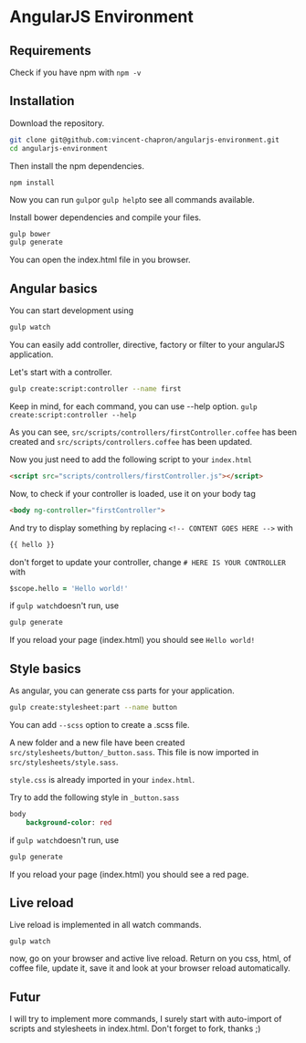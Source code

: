 # AngularJS Environment

## Requirements
Check if you have npm with `npm -v`

## Installation
Download the repository.

```bash
git clone git@github.com:vincent-chapron/angularjs-environment.git
cd angularjs-environment
```
Then install the npm dependencies.

```
npm install
```

Now you can run `gulp`or `gulp help`to see all commands available.

Install bower dependencies and compile your files.

```bash
gulp bower
gulp generate
```

You can open the index.html file in you browser.

## Angular basics
You can start development using
```bash
gulp watch
```

You can easily add controller, directive, factory or filter to your angularJS application.

Let's start with a controller.
```bash
gulp create:script:controller --name first
```
Keep in mind, for each command, you can use --help option. `gulp create:script:controller --help`

As you can see, `src/scripts/controllers/firstController.coffee` has been created and `src/scripts/controllers.coffee` has been updated.

Now you just need to add the following script to your `index.html`

```html
<script src="scripts/controllers/firstController.js"></script>
```

Now, to check if your controller is loaded, use it on your body tag

```html
<body ng-controller="firstController">
```

And try to display something by replacing `<!-- CONTENT GOES HERE -->` with

```html
{{ hello }}
```

don't forget to update your controller, change `# HERE IS YOUR CONTROLLER` with

```coffee
$scope.hello = 'Hello world!'
```

if `gulp watch`doesn't run, use 

```bash
gulp generate
```

If you reload your page (index.html) you should see `Hello world!`

## Style basics
As angular, you can generate css parts for your application.

```bash
gulp create:stylesheet:part --name button
```

You can add `--scss` option to create a .scss file.

A new folder and a new file have been created `src/stylesheets/button/_button.sass`.
This file is now imported in `src/stylesheets/style.sass`.

`style.css` is already imported in your `index.html`.

Try to add the following style in `_button.sass`
```sass
body
    background-color: red
```
if `gulp watch`doesn't run, use 

```bash
gulp generate
```

If you reload your page (index.html) you should see a red page.

## Live reload
Live reload is implemented in all watch commands.

```
gulp watch
```

now, go on your browser and active live reload.
Return on you css, html, of coffee file, update it, save it and look at your browser reload automatically.

## Futur
I will try to implement more commands, I surely start with auto-import of scripts and stylesheets in index.html.
Don't forget to fork, thanks ;)
